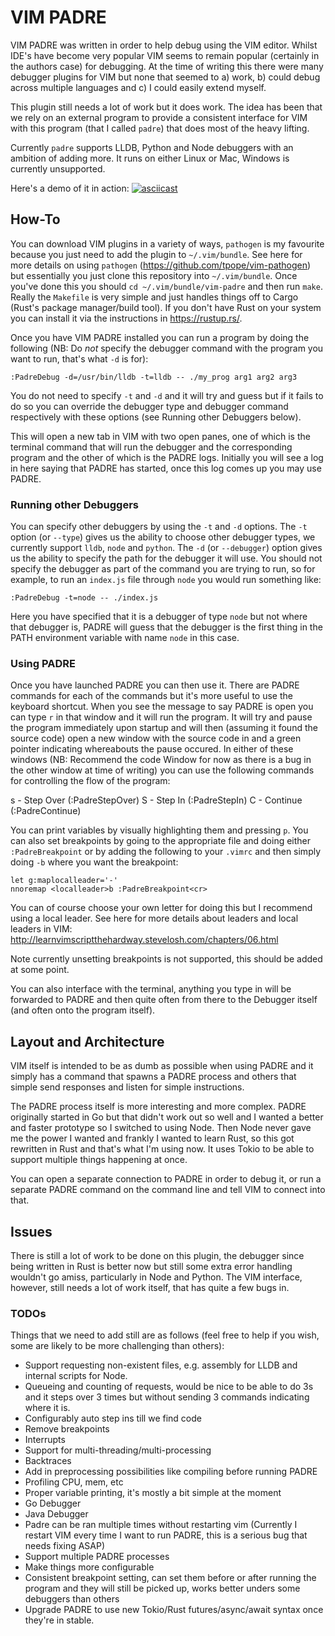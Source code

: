 # VIM PADRE

VIM PADRE was written in order to help debug using the VIM editor. Whilst IDE's have become very popular VIM seems to remain popular (certainly in the authors case) for debugging. At the time of writing this there were many debugger plugins for VIM but none that seemed to a) work, b) could debug across multiple languages and c) I could easily extend myself.

This plugin still needs a lot of work but it does work. The idea has been that we rely on an external program to provide a consistent interface for VIM with this program (that I called `padre`) that does most of the heavy lifting.

Currently `padre` supports LLDB, Python and Node debuggers with an ambition of adding more. It runs on either Linux or Mac, Windows is currently unsupported.

Here's a demo of it in action:
[![asciicast](https://asciinema.org/a/zuJTb3Nxi5uR0ObIXOCJ0TGCU.svg)](https://asciinema.org/a/zuJTb3Nxi5uR0ObIXOCJ0TGCU)

## How-To

You can download VIM plugins in a variety of ways, `pathogen` is my favourite because you just need to add the plugin to `~/.vim/bundle`. See here for more details on using `pathogen` (https://github.com/tpope/vim-pathogen) but essentially you just clone this repository into `~/.vim/bundle`. Once you've done this you should `cd ~/.vim/bundle/vim-padre` and then run `make`. Really the `Makefile` is very simple and just handles things off to Cargo (Rust's package manager/build tool). If you don't have Rust on your system you can install it via the instructions in https://rustup.rs/.

Once you have VIM PADRE installed you can run a program by doing the following (NB: Do *not* specify the debugger command with the program you want to run, that's what `-d` is for):

```
:PadreDebug -d=/usr/bin/lldb -t=lldb -- ./my_prog arg1 arg2 arg3
```

You do not need to specify `-t` and `-d` and it will try and guess but if it fails to do so you can override the debugger type and debugger command respectively with these options (see Running other Debuggers below).

This will open a new tab in VIM with two open panes, one of which is the terminal command that will run the debugger and the corresponding program and the other of which is the PADRE logs. Initially you will see a log in here saying that PADRE has started, once this log comes up you may use PADRE.

### Running other Debuggers

You can specify other debuggers by using the `-t` and `-d` options. The `-t` option (or `--type`) gives us the ability to choose other debugger types, we currently support `lldb`, `node` and `python`. The `-d` (or `--debugger`) option gives us the ability to specify the path for the debugger it will use. You should not specify the debugger as part of the command you are trying to run, so for example, to run an `index.js` file through `node` you would run something like:

```
:PadreDebug -t=node -- ./index.js
```

Here you have specified that it is a debugger of type `node` but not where that debugger is, PADRE will guess that the debugger is the first thing in the PATH environment variable with name `node` in this case.

### Using PADRE

Once you have launched PADRE you can then use it. There are PADRE commands for each of the commands but it's more useful to use the keyboard shortcut. When you see the message to say PADRE is open you can type `r` in that window and it will run the program. It will try and pause the program immediately upon startup and will then (assuming it found the source code) open a new window with the source code in and a green pointer indicating whereabouts the pause occured. In either of these windows (NB: Recommend the code Window for now as there is a bug in the other window at time of writing) you can use the following commands for controlling the flow of the program:

s - Step Over (:PadreStepOver)
S - Step In (:PadreStepIn)
C - Continue (:PadreContinue)

You can print variables by visually highlighting them and pressing `p`. You can also set breakpoints by going to the appropriate file and doing either `:PadreBreakpoint` or by adding the following to your `.vimrc` and then simply doing `-b` where you want the breakpoint:

```
let g:maplocalleader='-'
nnoremap <localleader>b :PadreBreakpoint<cr>
```

You can of course choose your own letter for doing this but I recommend using a local leader. See here for more details about leaders and local leaders in VIM: http://learnvimscriptthehardway.stevelosh.com/chapters/06.html

Note currently unsetting breakpoints is not supported, this should be added at some point.

You can also interface with the terminal, anything you type in will be forwarded to PADRE and then quite often from there to the Debugger itself (and often onto the program itself). 

## Layout and Architecture

VIM itself is intended to be as dumb as possible when using PADRE and it simply has a command that spawns a PADRE process and others that simple send responses and listen for simple instructions.

The PADRE process itself is more interesting and more complex. PADRE originally started in Go but that didn't work out so well and I wanted a better and faster prototype so I switched to using Node. Then Node never gave me the power I wanted and frankly I wanted to learn Rust, so this got rewritten in Rust and that's what I'm using now. It uses Tokio to be able to support multiple things happening at once.

You can open a separate connection to PADRE in order to debug it, or run a separate PADRE command on the command line and tell VIM to connect into that.

## Issues

There is still a lot of work to be done on this plugin, the debugger since being written in Rust is better now but still some extra error handling wouldn't go amiss, particularly in Node and Python. The VIM interface, however, still needs a lot of work itself, that has quite a few bugs in.

### TODOs

Things that we need to add still are as follows (feel free to help if you wish, some are likely to be more challenging than others):
- Support requesting non-existent files, e.g. assembly for LLDB and internal scripts for Node.
- Queueing and counting of requests, would be nice to be able to do 3s and it steps over 3 times but without sending 3 commands indicating where it is.
- Configurably auto step ins till we find code
- Remove breakpoints
- Interrupts
- Support for multi-threading/multi-processing
- Backtraces
- Add in preprocessing possibilities like compiling before running PADRE
- Profiling CPU, mem, etc
- Proper variable printing, it's mostly a bit simple at the moment
- Go Debugger
- Java Debugger
- Padre can be ran multiple times without restarting vim (Currently I restart VIM every time I want to run PADRE, this is a serious bug that needs fixing ASAP)
- Support multiple PADRE processes
- Make things more configurable
- Consistent breakpoint setting, can set them before or after running the program and they will still be picked up, works better unders some debuggers than others
- Upgrade PADRE to use new Tokio/Rust futures/async/await syntax once they're in stable.
